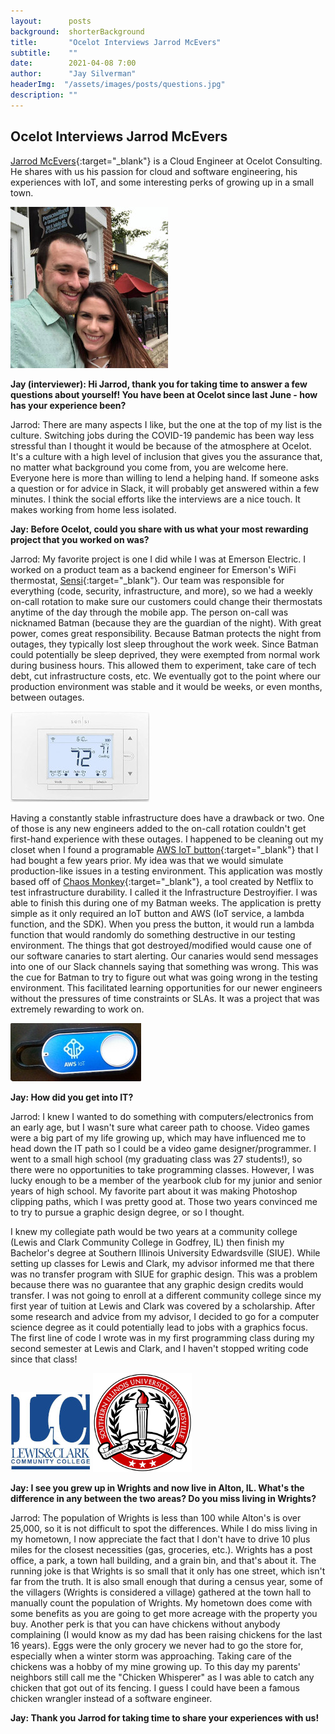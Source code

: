 ```yaml
---
layout:      posts
background:  shorterBackground
title:       "Ocelot Interviews Jarrod McEvers"
subtitle:    ""
date:        2021-04-08 7:00
author:      "Jay Silverman"
headerImg:  "/assets/images/posts/questions.jpg"
description: ""
---
```


## Ocelot Interviews Jarrod McEvers

[Jarrod McEvers](https://www.linkedin.com/in/jarrod-mcevers-39b02670/){:target="_blank"} is a Cloud Engineer at Ocelot Consulting. He shares with us his passion for cloud and software engineering, his experiences with IoT, and some interesting perks of growing up in a small town.

![Jarrod McEvers](/assets/images/posts/2021-04-06-interview-jarrod/jarrod.jpg)

**Jay (interviewer): Hi Jarrod, thank you for taking time to answer a few questions about yourself! You have been at Ocelot since last June - how has your experience been?**

Jarrod: There are many aspects I like, but the one at the top of my list is the culture. Switching jobs during the COVID-19 pandemic has been way less stressful than I thought it would be because of the atmosphere at Ocelot. It's a culture with a high level of inclusion that gives you the assurance that, no matter what background you come from, you are welcome here. Everyone here is more than willing to lend a helping hand. If someone asks a question or for advice in Slack, it will probably get answered within a few minutes. I think the social efforts like the interviews are a nice touch. It makes working from home less isolated.

**Jay: Before Ocelot, could you share with us what your most rewarding project that you worked on was?**

Jarrod: My favorite project is one I did while I was at Emerson Electric. I worked on a product team as a backend engineer for Emerson's WiFi thermostat, [Sensi](https://sensi.emerson.com/en-us/products/wifi-thermostat){:target="_blank"}. Our team was responsible for everything (code, security, infrastructure, and more), so we had a weekly on-call rotation to make sure our customers could change their thermostats anytime of the day through the mobile app. The person on-call was nicknamed Batman (because they are the guardian of the night). With great power, comes great responsibility. Because Batman protects the night from outages, they typically lost sleep throughout the work week. Since Batman could potentially be sleep deprived, they were exempted from normal work during business hours. This allowed them to experiment, take care of tech debt, cut infrastructure costs, etc. We eventually got to the point where our production environment was stable and it would be weeks, or even months, between outages.

![Sensi](/assets/images/posts/2021-04-06-interview-jarrod/sensi.jpg)

Having a constantly stable infrastructure does have a drawback or two. One of those is any new engineers added to the on-call rotation couldn't get first-hand experience with these outages. I happened to be cleaning out my closet when I found a programable [AWS IoT button](https://www.amazon.com/gp/product/B01C7WE5WM){:target="_blank"} that I had bought a few years prior. My idea was that we would simulate production-like issues in a testing environment. This application was mostly based off of [Chaos Monkey](https://netflix.github.io/chaosmonkey/){:target="_blank"}, a tool created by Netflix to test infrastructure durability. I called it the Infrastructure Destroyifier. I was able to finish this during one of my Batman weeks. The application is pretty simple as it only required an IoT button and AWS (IoT service, a lambda function, and the SDK). When you press the button, it would run a lambda function that would randomly do something destructive in our testing environment. The things that got destroyed/modified would cause one of our software canaries to start alerting. Our canaries would send messages into one of our Slack channels saying that something was wrong. This was the cue for Batman to try to figure out what was going wrong in the testing environment. This facilitated learning opportunities for our newer engineers without the pressures of time constraints or SLAs. It was a project that was extremely rewarding to work on.

![AWS IoT](/assets/images/posts/2021-04-06-interview-jarrod/aws-iot.jpg)

**Jay: How did you get into IT?**

Jarrod: I knew I wanted to do something with computers/electronics from an early age, but I wasn't sure what career path to choose. Video games were a big part of my life growing up, which may have influenced me to head down the IT path so I could be a video game designer/programmer. I went to a small high school (my graduating class was 27 students!), so there were no opportunities to take programming classes. However, I was lucky enough to be a member of the yearbook club for my junior and senior years of high school. My favorite part about it was making Photoshop clipping paths, which I was pretty good at. Those two years convinced me to try to pursue a graphic design degree, or so I thought.

I knew my collegiate path would be two years at a community college (Lewis and Clark Community College in Godfrey, IL) then finish my Bachelor's degree at Southern Illinois University Edwardsville (SIUE). While setting up classes for Lewis and Clark, my advisor informed me that there was no transfer program with SIUE for graphic design. This was a problem because there was no guarantee that any graphic design credits would transfer. I was not going to enroll at a different community college since my first year of tuition at Lewis and Clark was covered by a scholarship. After some research and advice from my advisor, I decided to go for a computer science degree as it could potentially lead to jobs with a graphics focus. The first line of code I wrote was in my first programming class during my second semester at Lewis and Clark, and I haven't stopped writing code since that class!

![Lewis and Clark](/assets/images/posts/2021-04-06-interview-jarrod/lewis-and-clark.jpg)
![SIUE](/assets/images/posts/2021-04-06-interview-jarrod/siue.png)

**Jay: I see you grew up in Wrights and now live in Alton, IL. What's the difference in any between the two areas? Do you miss living in Wrights?**

Jarrod: The population of Wrights is less than 100 while Alton's is over 25,000, so it is not difficult to spot the differences. While I do miss living in my hometown, I now appreciate the fact that I don't have to drive 10 plus miles for the closest necessities (gas, groceries, etc.). Wrights has a post office, a park, a town hall building, and a grain bin, and that's about it. The running joke is that Wrights is so small that it only has one street, which isn't far from the truth. It is also small enough that during a census year, some of the villagers (Wrights is considered a village) gathered at the town hall to manually count the population of Wrights. My hometown does come with some benefits as you are going to get more acreage with the property you buy. Another perk is that you can have chickens without anybody complaining (I would know as my dad has been raising chickens for the last 16 years). Eggs were the only grocery we never had to go the store for, especially when a winter storm was approaching. Taking care of the chickens was a hobby of my mine growing up. To this day my parents' neighbors still call me the "Chicken Whisperer" as I was able to catch any chicken that got out of its fencing. I guess I could have been a famous chicken wrangler instead of a software engineer.

**Jay: Thank you Jarrod for taking time to share your experiences with us!**
